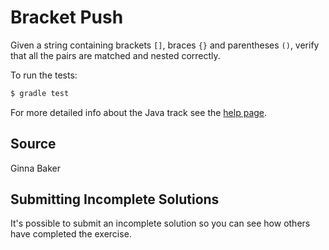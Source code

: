 # Bracket Push

Given a string containing brackets `[]`, braces `{}` and parentheses `()`,
verify that all the pairs are matched and nested correctly.


To run the tests:

```sh
$ gradle test
```

For more detailed info about the Java track see the [help page](http://exercism.io/languages/java).


## Source

Ginna Baker

## Submitting Incomplete Solutions
It's possible to submit an incomplete solution so you can see how others have completed the exercise.
